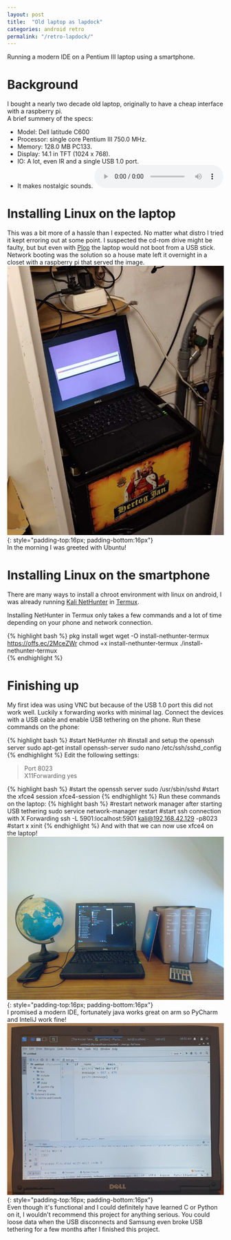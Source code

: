 ```yaml
---
layout: post
title:  "Old laptop as lapdock"
categories: android retro
permalink: "/retro-lapdock/"
---
```

Running a modern IDE on a Pentium III laptop using a smartphone.

# Background
I bought a nearly two decade old laptop, originally to have a cheap interface with a raspberry pi.  
A brief summery of the specs:
- Model: Dell latitude C600
- Processor: single core Pentium III 750.0 MHz.  
- Memory: 128.0 MB PC133.  
- Display: 14.1 in TFT (1024 x 768).  
- IO: A lot, even IR and a single USB 1.0 port.
- It makes nostalgic sounds.
<audio src="/assets/c600_sound.mp3" controls> Unable to load song. </audio>



# Installing Linux on the laptop
This was a bit more of a hassle than I expected.
No matter what distro I tried it kept erroring out at some point.
I suspected the cd-rom drive might be faulty, but but even with [Plop](https://www.plop.at/en/bootmanager/intro.html) the laptop would not boot from a USB stick. Network booting was the solution so a house mate left it overnight in a closet with a raspberry pi that served the image.  
![image could not be loaded](/assets/c600_instl.jpg){: style="padding-top:16px; padding-bottom:16px"}  
In the morning I was greeted with Ubuntu!

# Installing Linux on the smartphone
There are many ways to install a chroot environment with linux on android, I was already running [Kali NetHunter](https://www.kali.org/docs/nethunter/) in [Termux](https://wiki.termux.com).

Installing NetHunter in Termux only takes a few commands and a lot of time depending on your phone and network connection.

{% highlight bash %}
pkg install wget
wget -O install-nethunter-termux https://offs.ec/2MceZWr
chmod +x install-nethunter-termux
./install-nethunter-termux  
{% endhighlight %}

# Finishing up
My first idea was using VNC but because of the USB 1.0 port this did not work well.
Luckily x forwarding works with minimal lag.
Connect the devices with a USB cable and enable USB tethering on the phone.
Run these commands on the phone:

{% highlight bash %}
#start NetHunter
nh
#install and setup the openssh server
sudo apt-get install openssh-server
sudo nano /etc/ssh/sshd_config
{% endhighlight %}
Edit the following settings:  
> Port 8023   
> X11Forwarding yes  

{% highlight bash %}
#start the openssh server
sudo /usr/sbin/sshd
#start the xfce4 session
xfce4-session
{% endhighlight %}
Run these commands on the laptop:
{% highlight bash %}
#restart network manager after starting USB tethering
sudo service network-manager restart
#start ssh connection with X Forwarding
ssh -L 5901:localhost:5901 kali@192.168.42.129 -p8023
#start x
xinit
{% endhighlight %}
  And with that we can now use xfce4 on the laptop!
![image could not be loaded](/assets/c600_kali.jpg){: style="padding-top:16px; padding-bottom:16px"}  
I promised a modern IDE, fortunately java works great on arm so PyCharm and InteliJ work fine!
![image could not be loaded](/assets/c600_pycharm.jpg){: style="padding-top:16px; padding-bottom:16px"}  
Even though it's functional and I could definitely have learned C or Python on it, I wouldn't recommend this project for anything serious.
You could loose data when the USB disconnects and Samsung even broke USB tethering for a few months after I finished this project.

